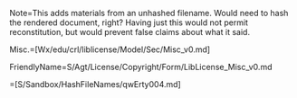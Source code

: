 Note=This adds materials from an unhashed filename.  Would need to hash the rendered document, right?  Having just this would not permit reconstitution, but would prevent false claims about what it said.

Misc.=[Wx/edu/crl/liblicense/Model/Sec/Misc_v0.md]

FriendlyName=S/Agt/License/Copyright/Form/LibLicense_Misc_v0.md
 
=[S/Sandbox/HashFileNames/qwErty004.md]
